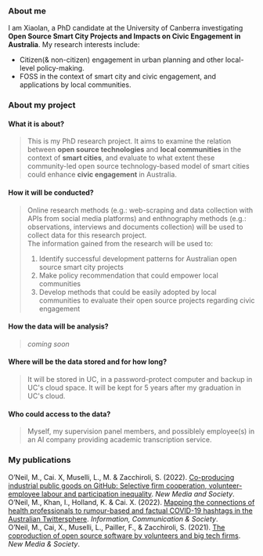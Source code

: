 
### About me

I am Xiaolan, a PhD candidate at the University of Canberra investigating **Open Source Smart City Projects and Impacts on Civic Engagement in Australia**. 
My research interests include:
- Citizen(& non-citizen) engagement in urban planning and other local-level policy-making.
- FOSS in the context of smart city and civic engagement, and applications by local communities.


### About my project

  #### What it is about? 
  
  >This is my PhD research project. It aims to examine the relation between **open source technologies** and **local communities** in the context of **smart cities**, and evaluate to what extent these community-led open source technology-based model of smart cities could enhance **civic engagement** in Australia.  

  #### How it will be conducted?
  
  > Online research methods (e.g.: web-scraping and data collection with APIs from social media platforms) and enthnography methods (e.g.: observations, interviews and documents collection) will be used to collect data for this research project.  
  > The information gained from the research will be used to:  
  > 1. Identify successful development patterns for Australian open source smart city projects  
  > 2. Make policy recommendation that could empower local communities 
  > 3. Develop methods that could be easily adopted by local communities to evaluate their open source projects regarding civic engagement 
 
  #### How the data will be analysis?
  
  > *coming soon*
  
  #### Where will be the data stored and for how long?
  
  > It will be stored in UC, in a password-protect computer and backup in UC's cloud space. It will be kept for 5 years after my graduation in UC's cloud.
  
  #### Who could access to the data?
  >
  > Myself, my supervision panel members, and possiblely employee(s) in an AI company providing academic transcription service.

### My publications

O’Neil, M., Cai. X, Muselli, L., M. & Zacchiroli, S. (2022). [Co-producing industrial public goods on GitHub: Selective firm cooperation, volunteer-employee labour and participation inequality](https://upsilon.cc/~zack/research/publications/nms-2022-industrial-public-goods.pdf). *New Media and Society*.    
O’Neil, M., Khan, I., Holland, K. & Cai. X. (2022). [Mapping the connections of health professionals to rumour-based and factual COVID-19 hashtags in the Australian Twittersphere](https://www.tandfonline.com/doi/full/10.1080/1369118X.2022.2032260). *Information, Communication & Society*.  
O’Neil, M., Cai, X., Muselli, L., Pailler, F., & Zacchiroli, S. (2021). [The coproduction of open source software by volunteers and big tech firms](https://apo.org.au/node/312607). *New Media & Society*.   

